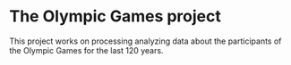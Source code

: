 # The Olympic Games project #
This project works on processing analyzing data about the participants of the Olympic Games for the last 120 years.
